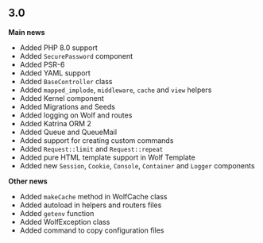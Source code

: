 ## 3.0

**Main news**

- Added PHP 8.0 support
- Added `SecurePassword` component
- Added PSR-6
- Added YAML support
- Added `BaseController` class
- Added `mapped_implode`, `middleware`, `cache` and `view` helpers
- Added Kernel component
- Added Migrations and Seeds
- Added logging on Wolf and routes
- Added Katrina ORM 2
- Added Queue and QueueMail
- Added support for creating custom commands
- Added `Request::limit` and `Request::repeat`
- Added pure HTML template support in Wolf Template
- Added new `Session`, `Cookie`, `Console`, `Container` and `Logger` components

**Other news**

- Added `makeCache` method in WolfCache class
- Added autoload in helpers and routers files
- Added `getenv` function
- Added WolfException class
- Added command to copy configuration files